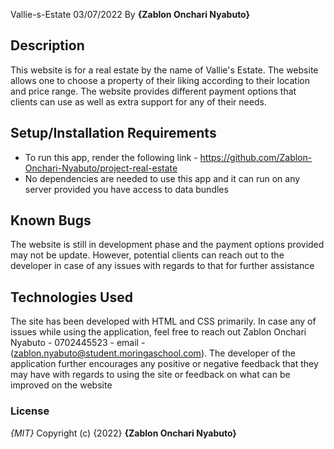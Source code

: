 Vallie-s-Estate
03/07/2022
By **{Zablon Onchari Nyabuto}**
## Description
This website is for a real estate by the name of Vallie's Estate. The website allows one to choose a property of their liking according to their location and price range. The website provides different payment options that clients can use as well as extra support for any of their needs.
## Setup/Installation Requirements
* To run this app, render the following link - https://github.com/Zablon-Onchari-Nyabuto/project-real-estate
* No dependencies are needed to use this app and it can run on any server provided you have access to data bundles
## Known Bugs
The website is still in development phase and the payment options provided may not be update. However, potential clients can reach out to the developer in case of any issues with regards to that for further assistance
## Technologies Used
The site has been developed with HTML and CSS primarily. In case any of issues while using the application, feel free to reach out Zablon Onchari Nyabuto - 0702445523 - email - (zablon.nyabuto@student.moringaschool.com). The developer of the application further encourages any positive or negative feedback that they may have with regards to using the site or feedback on what can be improved on the website
### License
*{MIT}*
Copyright (c) {2022} **{Zablon Onchari Nyabuto}**

